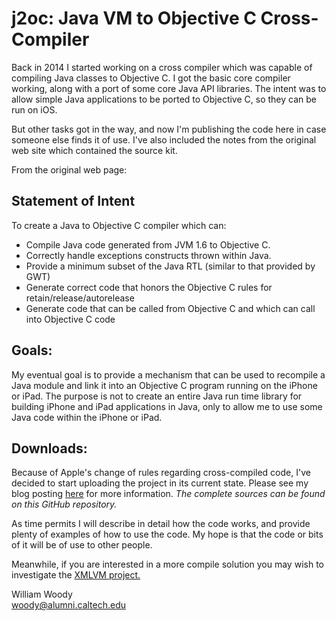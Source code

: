 # j2oc: Java VM to Objective C Cross-Compiler

Back in 2014 I started working on a cross compiler which was capable of compiling Java classes to Objective C. I got the basic core compiler working, along with a port of some core Java API libraries. The intent was to allow simple Java applications to be ported to Objective C, so they can be run on iOS.

But other tasks got in the way, and now I'm publishing the code here in case someone else finds it of use. I've also included the notes from the original web site which contained the source kit.

From the original web page:

## Statement of Intent

To create a Java to Objective C compiler which can:

* Compile Java code generated from JVM 1.6 to Objective C.
* Correctly handle exceptions constructs thrown within Java.
* Provide a minimum subset of the Java RTL (similar to that provided by GWT)
* Generate correct code that honors the Objective C rules for retain/release/autorelease
* Generate code that can be called from Objective C and which can call into Objective C code

## Goals:

My eventual goal is to provide a mechanism that can be used to recompile a Java module and link it into an Objective C program running on the iPhone or iPad. The purpose is not to create an entire Java run time library for building iPhone and iPad applications in Java, only to allow me to use some Java code within the iPhone or iPad.

## Downloads:

Because of Apple's change of rules regarding cross-compiled code, I've decided to start uploading the project in its current state. Please see my blog posting [here](http://chaosinmotion.com/blog/?p=578) for more information. _The complete sources can be found on this GitHub repository._

As time permits I will describe in detail how the code works, and provide plenty of examples of how to use the code. My hope is that the code or bits of it will be of use to other people.

Meanwhile, if you are interested in a more compile solution you may wish to investigate the [XMLVM project.](http://www.xmlvm.org/overview/)

William Woody  
woody@alumni.caltech.edu
